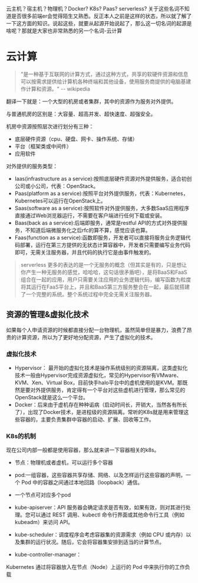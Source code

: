 云主机？宿主机？物理机？Docker? K8s? Paas? serverless? 关于这些名词不知道是否很多前端er会觉得陌生又熟悉。反正本人之前是这样的状态，所以就了解了一下这方面的知识。说起这些，就要从起源开始说起了，那么这一切名词的起源是啥呢？那就是大家也非常熟悉的另一个名词-云计算
# 云计算
> "是一种基于互联网的计算方式，通过这种方式，共享的软硬件资源和信息可以按需求提供给计算机各种终端和其他设备，使用服务商提供的电脑基建作计算和资源。" -- wikipedia

翻译一下就是：一个大型的机房或者集群，其中的资源作为服务对外提供。

与普通机房的区别是：大容量、超高并发、超快速度、超强安全。

机房中资源按照层次进行划分有三种：
- 底层硬件资源（cpu、硬盘、网卡、操作系统、存储）
- 平台（框架类或中间件）
- 应用软件

对外提供的服务类型：
- Iaas(infrastructure as a service):按照底层硬件资源对外提供服务，适合初创公司或小公司，代表：OpenStack。
- Paas(platform as a service):按照平台对外提供服务，代表：Kubernetes，Kubernetes可以运行在OpenStack上。
- Saas(software as a service):按照软件对外提供服务，大多数SaaS应用程序直接通过Web浏览器运行，不需要在客户端进行任何下载或安装。
- Baas(back as a service):后端即服务，通常是restful API的方式对外提供服务，不知道后端微服务化之后rfc的算不算，感觉应该也算。
- Faas(function as a service):函数即服务，开发者可以直接将服务业务逻辑代码部署，运行在第三方提供的无状态计算容器中，开发者只需要编写业务代码即可，无需关注服务器，并且代码的执行它是由事件触发的。
> serverless  更多的表达的是一个无服务的概念（但其实是有的，只是想让你产生一种无服务的感觉，哈哈哈，这句话很矛盾吧），是将BaaS和FaaS组合在一起的应用，用户只需要关注应用的业务逻辑代码，编写函数为粒度将其运行在FaaS平台上，并且和BaaS第三方服务整合在一起，最后就搭建了一个完整的系统。整个系统过程中完全无需关注服务器。

## 资源的管理&虚拟化技术
如果每个人申请资源的时候都直接分配一台物理机，虽然简单但是暴力，浪费了昂贵的计算资源，所以为了更好地分配资源，产生了虚拟化的技术。

### 虚拟化技术
- Hypervisor：
最开始的虚拟化技术是操作系统级别的资源隔离，这类虚拟化技术一般由Hypervisor完成资源虚拟化，常见的Hypervisor有VMware、KVM、Xen、Virtual Box，目前快手halo平台中的虚机使用的是KVM。那既然是要对外提供服务，肯定得有一个平台对这些虚机进行管理，那么常见的OpenStack就是这么一个平台。
- Docker：后来由于虚机存在种种诟病（启动时间长，开销大，当然各有所长了），出现了Docker技术，是进程级的资源隔离。常听的K8s就是用来管理这些容器的，主要负责集群中容器的启动、扩展、回收等工作。
### K8s的机制
现在公司内部一般都是使用容器，那么就来讲一下容器相关的k8s。
- 节点：物理机或者虚机，可以运行多个容器
- pod:一组容器，这些容器共享存储、网络、以及怎样运行这些容器的声明，一个 Pod 中的容器之间通过本地回路（loopback）通信。
- 一个节点可对应多个pod

- kube-apiserver：API 服务器会确定请求是否有效，如果有效，则对其进行处理。您可以通过 REST 调用、kubectl 命令行界面或其他命令行工具（例如 kubeadm）来访问 API。
- kube-scheduler：调度程序会考虑容器集的资源需求（例如 CPU 或内存）以及集群的运行状况。随后，它会将容器集安排到适当的计算节点。
- kube-controller-manager：




Kubernetes 通过将容器放入在节点（Node）上运行的 Pod 中来执行你的工作负载







